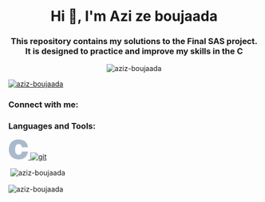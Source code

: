<h1 align="center">Hi 👋, I'm Azi ze boujaada</h1>
<h3 align="center">This repository contains my solutions to the Final SAS project. It is designed to practice and improve my skills in the C </h3>

<p align="center" > <img src="https://komarev.com/ghpvc/?username=aziz-boujaada&label=Profile%20views&color=0e75b6&style=flat" alt="aziz-boujaada" /> </p>

<p align="left"> <a href="https://github.com/ryo-ma/github-profile-trophy"><img src="https://github-profile-trophy.vercel.app/?username=aziz-boujaada" alt="aziz-boujaada" /></a> </p>

<h3 align="left">Connect with me:</h3>
<p align="left">
</p>

<h3 align="left">Languages and Tools:</h3>
<p align="left"> <a href="https://www.cprogramming.com/" target="_blank" rel="noreferrer"> <img src="https://raw.githubusercontent.com/devicons/devicon/master/icons/c/c-original.svg" alt="c" width="40" height="40"/> </a> <a href="https://git-scm.com/" target="_blank" rel="noreferrer"> <img src="https://www.vectorlogo.zone/logos/git-scm/git-scm-icon.svg" alt="git" width="40" height="40"/> </a> </p>

<p>&nbsp;<img align="center" src="https://github-readme-stats.vercel.app/api?username=aziz-boujaada&show_icons=true&locale=en" alt="aziz-boujaada" /></p>

<p><img align="center" src="https://github-readme-streak-stats.herokuapp.com/?user=aziz-boujaada&" alt="aziz-boujaada" /></p>